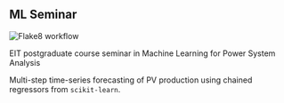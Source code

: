 ## ML Seminar

![Flake8 workflow](https://github.com/sarajcev/Seminar/actions/workflows/python-app.yml/badge.svg)

EIT postgraduate course seminar in Machine Learning for Power System Analysis

Multi-step time-series forecasting of PV production using chained regressors from `scikit-learn`.